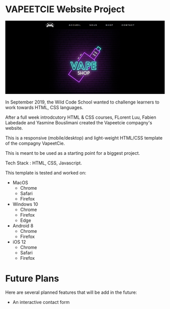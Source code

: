 # VAPEETCIE Website Project

![](picture-readme.PNG)

In September 2019, the Wild Code School wanted to challenge learners to work towards HTML, CSS languages.

After a full week introdcutory HTML & CSS courses, FLorent Luu, Fabien Labedade and Yasmine Bouslimani created the Vapeetcie compagny's website.

This is a responsive (mobile/desktop) and light-weight HTML/CSS template of the compagny VapeetCie.

This is meant to be used as a starting point for a biggest project.

Tech Stack : HTML, CSS, Javascript.

This template is tested and worked on:

- MacOS
  - Chrome 
  - Safari 
  - Firefox 
- Windows 10
  - Chrome 
  - Firefox 
  - Edge 
- Android 8
  - Chrome 
  - Firefox 
- iOS 12
  - Chrome 
  - Safari 
  - Firefox 


# Future Plans
Here are several planned features that will be add in the future:

- An interactive contact form

